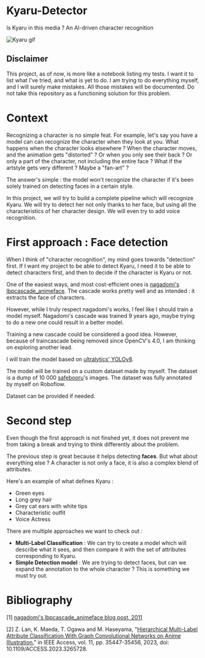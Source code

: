 # Kyaru-Detector
Is Kyaru in this media ? An AI-driven character recognition

![Kyaru gif](https://media1.tenor.com/m/a-0lShMId-sAAAAC/karyl.gif)

## Disclaimer

This project, as of now, is more like a notebook listing my tests. I want it to list what I've tried, and what is yet to do.
I am trying to do everything myself, and I will surely make mistakes. All those mistakes will be documented. Do not take this repository as a functioning solution for this problem. 

# Context

Recognizing a character is no simple feat. For example, let's say you have a model can can recognize the character when they look at you. What happens when the character looks elsewhere ? When the character moves, and the animation gets "distorted" ? Or when you only see their back ? Or only a part of the character, not including the entire face ? What if the artstyle gets very different ? Maybe a "fan-art" ? 

The answer's simple : the model won't recognize the character if it's been solely trained on detecting faces in a certain style.

In this project, we will try to build a complete pipeline which will recognize Kyaru. We will try to detect her not only thanks to her face, but using all the characteristics of her character design. We will even try to add voice recognition.

# First approach : Face detection

When I think of "character recognition", my mind goes towards "detection" first. If I want my project to be able to detect Kyaru, I need it to be able to detect characters first, and then to decide if the character is Kyaru or not.

One of the easiest ways, and most cost-efficient ones is [nagadomi's lbpcascade_animeface](https://github.com/nagadomi/lbpcascade_animeface/tree/master). The cascade works pretty well and as intended : it extracts the face of characters.

However, while I truly respect nagadomi's works, I feel like I should train a model myself. Nagadomi's cascade was trained 9 years ago, maybe trying to do a new one could result in a better model.

Training a new cascade could be considered a good idea. However, because of traincascade being removed since OpenCV's 4.0, I am thinking on exploring another lead.

I will train the model based on [ultralytics' YOLOv8](https://github.com/ultralytics/ultralytics). 

The model will be trained on a custom dataset made by myself. The dataset is a dump of 10 000 [safebooru](https://safebooru.org)'s images. The dataset was fully annotated by myself on Roboflow.

Dataset can be provided if needed.

# Second step

Even though the first approach is not finshed yet, it does not prevent me from taking a break and trying to think differently about the problem.

The previous step is great because it helps detecting **faces**. But what about everything else ? A character is not only a face, it is also a complex blend of attributes.

Here's an example of what defines Kyaru : 
- Green eyes
- Long grey hair
- Grey cat ears with white tips
- Characteristic outfit
- Voice Actress

There are multiple approaches we want to check out :
- **Multi-Label Classification** : We can try to create a model which will describe what it sees, and then compare it with the set of attributes corresponding to Kyaru.
- **Simple Detection model** : We are trying to detect faces, but can we expand the annotation to the whole character ? This is something we must try out.

# Bibliography

[1] [nagadomi's lbpcascade_animeface blog post, 2011](https://ultraist.hatenablog.com/entry/20110718/1310965532)

[2] Z. Lan, K. Maeda, T. Ogawa and M. Haseyama, "[Hierarchical Multi-Label Attribute Classification With Graph Convolutional Networks on Anime Illustration](https://ieeexplore.ieee.org/document/10097719)," in IEEE Access, vol. 11, pp. 35447-35456, 2023, doi: 10.1109/ACCESS.2023.3265728.

